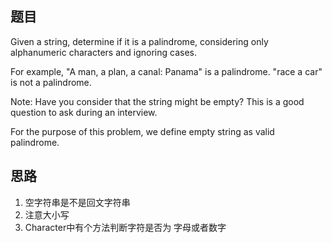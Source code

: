 ## 题目
Given a string, determine if it is a palindrome, considering only alphanumeric characters and ignoring cases.

For example,
"A man, a plan, a canal: Panama" is a palindrome.
"race a car" is not a palindrome.

Note:
Have you consider that the string might be empty? This is a good question to ask during an interview.

For the purpose of this problem, we define empty string as valid palindrome.

## 思路
1. 空字符串是不是回文字符串
2. 注意大小写
3. Character中有个方法判断字符是否为 字母或者数字
